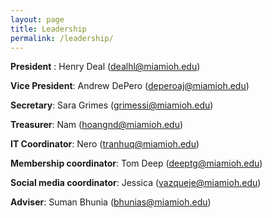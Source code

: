 ```yaml
---
layout: page
title: Leadership
permalink: /leadership/
---
```


**President** :  Henry Deal (dealhl@miamioh.edu)

**Vice President**: Andrew DePero (deperoaj@miamioh.edu)

**Secretary**: Sara Grimes (grimessi@miamioh.edu) 

**Treasurer**: Nam (hoangnd@miamioh.edu) 

**IT Coordinator**: Nero (tranhuq@miamioh.edu) 

**Membership coordinator**: Tom Deep (deeptg@miamioh.edu) 

**Social media coordinator**:  Jessica (vazqueje@miamioh.edu) 

**Adviser**: Suman Bhunia (bhunias@miamioh.edu) 
